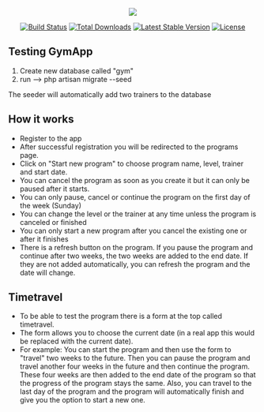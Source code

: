 <p align="center"><img src="https://laravel.com/assets/img/components/logo-laravel.svg"></p>

<p align="center">
<a href="https://travis-ci.org/laravel/framework"><img src="https://travis-ci.org/laravel/framework.svg" alt="Build Status"></a>
<a href="https://packagist.org/packages/laravel/framework"><img src="https://poser.pugx.org/laravel/framework/d/total.svg" alt="Total Downloads"></a>
<a href="https://packagist.org/packages/laravel/framework"><img src="https://poser.pugx.org/laravel/framework/v/stable.svg" alt="Latest Stable Version"></a>
<a href="https://packagist.org/packages/laravel/framework"><img src="https://poser.pugx.org/laravel/framework/license.svg" alt="License"></a>
</p>

## Testing GymApp

1. Create new database called "gym"
2. run --> php artisan migrate --seed

The seeder will automatically add two trainers to the database

## How it works

- Register to the app
- After successful registration you will be redirected to the programs page.
- Click on "Start new program" to choose program name, level, trainer and start date.
- You can cancel the program as soon as you create it but it can only be paused after it starts.
- You can only pause, cancel or continue the program on the first day of the week (Sunday)
- You can change the level or the trainer at any time unless the program is canceled or finished
- You can only start a new program after you cancel the existing one or after it finishes
- There is a refresh button on the program. If you pause the program and continue after two weeks, the two weeks are added to the end date. If they are not added automatically, you can refresh the program and the date will change.

## Timetravel

- To be able to test the program there is a form at the top called timetravel.
- The form allows you to choose the current date (in a real app this would be replaced with the current date).
- For example: You can start the program and then use the form to "travel" two weeks to the future. Then you can pause the program and travel another four weeks in the future and then continue the program. These four weeks are then added to the end date of the program so that the progress of the program stays the same. Also, you can travel to the last day of the program and the program will automatically finish and give you the option to start a new one.


